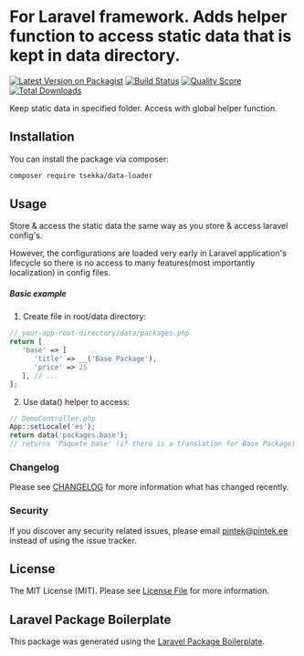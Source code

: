 # For Laravel framework. Adds helper function to access static data that is kept in data directory.

[![Latest Version on Packagist](https://img.shields.io/packagist/v/tsekka/data-loader.svg?style=flat-square)](https://packagist.org/packages/tsekka/data-loader)
[![Build Status](https://img.shields.io/travis/tsekka/data-loader/master.svg?style=flat-square)](https://travis-ci.org/tsekka/data-loader)
[![Quality Score](https://img.shields.io/scrutinizer/g/tsekka/data-loader.svg?style=flat-square)](https://scrutinizer-ci.com/g/tsekka/data-loader)
[![Total Downloads](https://img.shields.io/packagist/dt/tsekka/data-loader.svg?style=flat-square)](https://packagist.org/packages/tsekka/data-loader)

Keep static data in specified folder. Access with global helper function.

## Installation

You can install the package via composer:

```bash
composer require tsekka/data-loader
```

## Usage

Store & access the static data the same way as you store & access laravel config's.

However, the configurations are loaded very early in Laravel application's lifecycle so there is no access to many features(most importantly localization) in config files.

##### Basic example

1. Create file in root/data directory:
``` php
// your-app-root-directory/data/packages.php
return [
   'base' => [
      'title' => __('Base Package'),
      'price' => 25
   ], // ...
];
```

2. Use data() helper to access:
``` php
// DemoController.php
App::setLocale('es');
return data('packages.base');
// returns 'Paquete base' (if there is a translation for Base Package)
```

### Changelog

Please see [CHANGELOG](CHANGELOG.md) for more information what has changed recently.

### Security

If you discover any security related issues, please email pintek@pintek.ee instead of using the issue tracker.

## License

The MIT License (MIT). Please see [License File](LICENSE.md) for more information.

## Laravel Package Boilerplate

This package was generated using the [Laravel Package Boilerplate](https://laravelpackageboilerplate.com).
